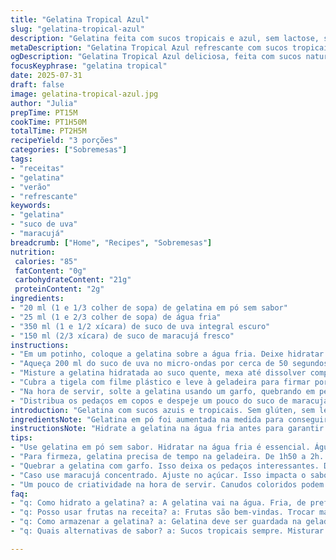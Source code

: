 ```yaml
---
title: "Gelatina Tropical Azul"
slug: "gelatina-tropical-azul"
description: "Gelatina feita com sucos tropicais e azul, sem lactose, sem glúten. Troca ingredientes e quantidades para variar a textura e sabor. Processo simples com descanso na geladeira e finalização desfiando a gelatina. Serve três pessoas."
metaDescription: "Gelatina Tropical Azul refrescante com sucos tropicais. Sem glúten e sem lactose. Perfeita para dias quentes e surpreender convidados."
ogDescription: "Gelatina Tropical Azul deliciosa, feita com sucos naturais. Refrescante, sem glúten e sem lactose. Ideal para compartilhar."
focusKeyphrase: "gelatina tropical"
date: 2025-07-31
draft: false
image: gelatina-tropical-azul.jpg
author: "Julia"
prepTime: PT15M
cookTime: PT1H50M
totalTime: PT2H5M
recipeYield: "3 porções"
categories: ["Sobremesas"]
tags:
- "receitas"
- "gelatina"
- "verão"
- "refrescante"
keywords:
- "gelatina"
- "suco de uva"
- "maracujá"
breadcrumb: ["Home", "Recipes", "Sobremesas"]
nutrition: 
 calories: "85"
 fatContent: "0g"
 carbohydrateContent: "21g"
 proteinContent: "2g"
ingredients:
- "20 ml (1 e 1/3 colher de sopa) de gelatina em pó sem sabor"
- "25 ml (1 e 2/3 colher de sopa) de água fria"
- "350 ml (1 e 1/2 xícara) de suco de uva integral escuro"
- "150 ml (2/3 xícara) de suco de maracujá fresco"
instructions:
- "Em um potinho, coloque a gelatina sobre a água fria. Deixe hidratar por 6 minutos aproximadamente."
- "Aqueça 200 ml do suco de uva no micro-ondas por cerca de 50 segundos até ficar quente, não fervendo."
- "Misture a gelatina hidratada ao suco quente, mexa até dissolver completamente. Acrescente o restante do suco de uva e o suco de maracujá, mexa mais um pouco."
- "Cubra a tigela com filme plástico e leve à geladeira para firmar por 1 hora e 55 minutos."
- "Na hora de servir, solte a gelatina usando um garfo, quebrando em pedaços menores."
- "Distribua os pedaços em copos e despeje um pouco do suco de maracujá por cima para dar contraste e refrescância."
introduction: "Gelatina com sucos azuis e tropicais. Sem glúten, sem leite e fácil de fazer. Com gelatina desfiada dentro do copo, fica diferente da tradicional. Ideal para refrescar o calor. Rápida no preparo, a gelatina precisa de um tempinho na geladeira pra firmar, mas o processo é tranquilo. Suco de uva traz corpo, o maracujá o azedinho reforçado. Não usa ovos, sem lactose para quem tem restrição. Pode variar com outros sucos, trocar o maracujá por laranja ou fruta do conde. Perfumado na medida e visual agradável numa cor azul. Três copos pra dividir ou surpreender convidados."
ingredientsNote: "Gelatina em pó foi aumentada na medida para conseguir textura mais consistente, porque troquei a quantidade de suco de uva para dar mais sabor. A água fria precisa estar geladinha para a gelatina hidratar direito e dar certa firmeza depois. Optei por suco de uva integral escuro, evita o artificial e acompanha o maracujá natural, que trouxe azedinho que contrasta com o doce do uva. Pode usar maracujá concentrado, mas sempre ajusta o açúcar se usar suco industrializado. As quantidades variaram pra testar a firmeza final da gelatina, que precisa estar fácil de quebrar mas que não fique mole demais na hora de tirar dos copos. Ingredientes sem alergênicos comuns nesta receita para mais gente experimentar."
instructionsNote: "Hidrate a gelatina na água fria antes para garantir que ela espalhe bem sem empelotar. O segredo é misturar a gelatina com o suco aquecido, sem ferver, porque calor demais pode afetar a textura. Após dissolver, os sucos restantes são adicionados para ajustar a intensidade do sabor. A gelatina vai para a geladeira coberta para proteger o cheiro da geladeira e secar a superfície. Firmar precisa entre 1h50 e 2h para equilibrar consistência. Na hora de servir, usar o garfo para quebrar em pedaços deixa a gelatina com textura interessante e visual diferente. Distribuir em copos com um pouco de suco extra na base ou por cima reforça a experiência refrescante. Ideal servir gelado, rapidamente depois de pronta, pra conservar firmeza e sabor."
tips:
- "Use gelatina em pó sem sabor. Hidratar na água fria é essencial. Água gelada ajuda a gelatina a esfriar. Dissolver no suco quente é crucial. Não deixar ferver. Isso arruína a textura. Depois adicionar os outros sucos. Sabor intenso. Importante misturar bem para não empelotar. Cobrir com filme plástico. Isso protege de cheiros da geladeira."
- "Para firmeza, gelatina precisa de tempo na geladeira. De 1h50 a 2h. Perfeito para dar consistência. Se ficar muito mole, sai fácil dos copos. Evitar sucos industriais. Sempre ajustar açúcar quando usar. O suco de maracujá natural adiciona frescor. Frutas outras podem ser variáveis. Testar com laranja é válido. Mudanças trazem surpresas."
- "Quebrar a gelatina com garfo. Isso deixa os pedaços interessantes. Distribuir nos copos é divertido. Despejar suco de maracujá por cima. Dai cria contraste no visual. Serve três porções. Ideal para um lanche leve. Gelado é melhor. Fica refrescante. Fácil de transportar, surpreende convidados."
- "Caso use maracujá concentrado. Ajuste no açúcar. Isso impacta o sabor final. Textura precisa ser equilibrada. Solta um pouco no copo. O gostinho do maracujá com uva é único. Pode experimentar outras combinações. Como abacaxi, ou hibisco é legal. Visual azul da gelatina impressiona. A apresentação faz diferença."
- "Um pouco de criatividade na hora de servir. Canudos coloridos podem dar charme. Frutas picadas também são interessantes. Caprichar na decoração impressiona. Diversificar sabores, ajuda na aceitação. Com certeza agrada crianças e adultos. Uma forma inovadora para uma sobremesa. A gelatina voltou com tudo."
faq:
- "q: Como hidrato a gelatina? a: A gelatina vai na água. Fria, de preferência. Deixa por seis minutos. Hidratar bem é fundamental. Isso garante boa textura. Se não hidratar, vai empelotar. Problema comum é isso. Hidratar é o primeiro passo."
- "q: Posso usar frutas na receita? a: Frutas são bem-vindas. Trocar maracujá é válido. Testar com laranja ou abacaxi fica bom. Mas, ajustar açúcar é necessário. Evitar sucos prontos. Frutas frescas trazem mais sabor. Pronto: um novo sabor pode aparecer."
- "q: Como armazenar a gelatina? a: Gelatina deve ser guardada na geladeira. Em recipiente fechado, correto. Isso evita ressecamento. Outra opção é fazer no dia. Servir pronto é mais saboroso. Mas, se sobrar, tampar. Garantir que conserve frescor."
- "q: Quais alternativas de sabor? a: Sucos tropicais sempre. Misturar suco de fruta do conde também é legal. Hibisco traz cor interessante. Lembrar de ajustar doçura. Essa variação é refrescante. Muitas combinações possíveis. Usar a criatividade é essencial."

---
```

